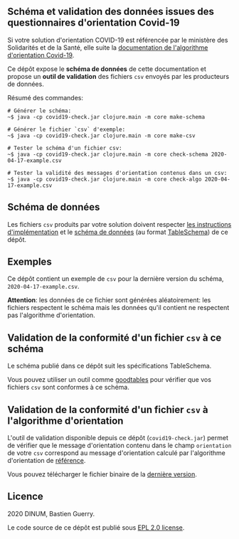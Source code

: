 ## Schéma et validation des données issues des questionnaires d'orientation Covid-19

Si votre solution d'orientation COVID-19 est référencée par le ministère des Solidarités et de la Santé, elle suite la [documentation de l'algorithme d'orientation Covid-19](https://delegation-numerique-en-sante.github.io/covid19-algorithme-orientation/).

Ce dépôt expose le **schéma de données** de cette documentation et propose un **outil de validation** des fichiers `csv` envoyés par les producteurs de données.

Résumé des commandes:

	# Générer le schéma:
	~$ java -cp covid19-check.jar clojure.main -m core make-schema

	# Générer le fichier `csv` d'exemple:
	~$ java -cp covid19-check.jar clojure.main -m core make-csv

	# Tester le schéma d'un fichier csv:
	~$ java -cp covid19-check.jar clojure.main -m core check-schema 2020-04-17-example.csv

	# Tester la validité des messages d'orientation contenus dans un csv:
	~$ java -cp covid19-check.jar clojure.main -m core check-algo 2020-04-17-example.csv

## Schéma de données

Les fichiers `csv` produits par votre solution doivent respecter [les instructions d'implémentation](https://github.com/Delegation-numerique-en-sante/covid19-algorithme-orientation/blob/master/implementation.org#variables-%C3%A0-obligatoirement-sauvegarder-pour-partage) et le [schéma de données](schema.json) (au format [TableSchema](https://frictionlessdata.io/table-schema/)) de ce dépôt.

## Exemples

Ce dépôt contient un exemple de `csv` pour la dernière version du schéma, `2020-04-17-example.csv`.

**Attention**: les données de ce fichier sont générées aléatoirement: les fichiers respectent le schéma mais les données qu'il contient ne respectent pas l'algorithme d'orientation.

## Validation de la conformité d'un fichier `csv` à ce schéma

Le schéma publié dans ce dépôt suit les spécifications TableSchema.

Vous pouvez utiliser un outil comme [goodtables](https://github.com/frictionlessdata/goodtables-py) pour vérifier que vos fichiers `csv` sont conformes à ce schéma.

## Validation de la conformité d'un fichier `csv` à l'algorithme d'orientation

L'outil de validation disponible depuis ce dépôt (`covid19-check.jar`) permet de vérifier que le message d'orientation contenu dans le champ `orientation` de votre `csv` correspond au message d'orientation calculé par l'algorithme d'orientation de [référence](https://delegation-numerique-en-sante.github.io/covid19-algorithme-orientation/).

Vous pouvez télécharger le fichier binaire de la [dernière version](https://github.com/Delegation-numerique-en-sante/covid19-algorithme-orientation-check/releases/).

## Licence

2020 DINUM, Bastien Guerry.

Le code source de ce dépôt est publié sous [EPL 2.0 license](LICENSE).

